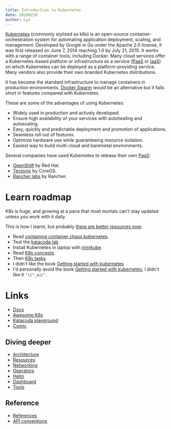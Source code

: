 ```yaml
---
title: Introduction to Kubernetes
date: 20200210
author: Lyz
---
```


[Kubernetes](https://en.wikipedia.org/wiki/Kubernetes) (commonly stylized as
k8s) is an open-source container-orchestration system for automating application
deployment, scaling, and management. Developed by Google in Go under the Apache
2.0 license, it was first released on June 7, 2014 reaching 1.0 by July 21,
2015. It works with a range of container tools, including Docker. Many cloud
services offer a Kubernetes-based platform or infrastructure as a service
([PaaS](https://en.wikipedia.org/wiki/Platform_as_a_service) or
[IaaS](https://en.wikipedia.org/wiki/Infrastructure_as_a_service)) on which
Kubernetes can be deployed as a platform-providing service.  Many vendors also
provide their own branded Kubernetes distributions.

It has become the standard infrastructure to manage containers in production
environments. [Docker Swarm](https://docs.docker.com/engine/swarm/) would be an
alternative but it falls short in features compared with Kubernetes.

These are some of the advantages of using Kubernetes:

* Widely used in production and actively developed.
* Ensure high availability of your services with autohealing and autoscaling.
* Easy, quickly and predictable deployment and promotion of applications.
* Seamless roll out of features.
* Optimize hardware use while guaranteeing resource isolation.
* Easiest way to build multi-cloud and baremetal environments.

Several companies have used Kubernetes to release their own
[PaaS](https://en.wikipedia.org/wiki/Platform_as_a_service):

* [OpenShift](https://en.wikipedia.org/wiki/OpenShift) by Red Hat.
* [Tectonic](https://coreos.com/tectonic/) by CoreOS.
* [Rancher labs](https://en.wikipedia.org/wiki/Rancher_Labs) by Rancher.

# Learn roadmap

K8s is huge, and growing at a pace that most mortals can't stay updated unless
you work with it daily.

This is how I learnt, but probably [there are better resources
now](https://github.com/ramitsurana/awesome-kubernetes#starting-point):

* Read [containing container chaos kubernetes](
  https://opensource.com/life/16/9/containing-container-chaos-kubernetes).
* Test the [katacoda lab](https://www.katacoda.com/courses/kubernetes).
* Install Kubernetes in laptop with
  [minikube](https://kubernetes.io/docs/setup/learning-environment/minikube/).
* Read [K8s concepts](https://kubernetes.io/docs/concepts).
* Then [K8s tasks](https://kubernetes.io/docs/tasks/).
* I didn't like the book [Getting started with kubernetes](https://www.packtpub.com/eu/virtualization-and-cloud/getting-started-kubernetes-third-edition)
* I'd personally avoid the book [Getting started with
  kubernetes](https://www.packtpub.com/eu/virtualization-and-cloud/getting-started-kubernetes-third-edition),
  I didn't like it `¯\(°_o)/¯`.

# Links

* [Docs](https://kubernetes.io/docs/)
* [Awesome K8s](https://github.com/ramitsurana/awesome-kubernetes)
* [Katacoda playground](https://www.katacoda.com/courses/kubernetes/playground)
* [Comic](https://cloud.google.com/kubernetes-engine/kubernetes-comic)

## Diving deeper

* [Architecture](kubernetes_architecture.md)
* [Resources](kubernetes_namespaces.md)
* [Networking](kubernetes_networking.md)
* [Operators](kubernetes_operators.md)
* [Helm](helm.md)
* [Dashboard](kubernetes_dashboard.md)
* [Tools](kubernetes_tools.md)

## Reference

* [References](https://kubernetes.io/docs/reference/)
* [API conventions](https://github.com/kubernetes/community/blob/master/contributors/devel/api-conventions.md)
